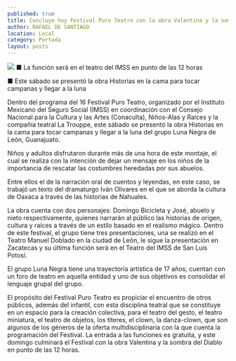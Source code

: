 ```yaml
---
published: true
title: Concluye hoy Festival Puro Teatro con la obra Valentina y la sombra del Diablo
author: RAFAEL DE SANTIAGO
location: Local
category: Portada
layout: posts
---
```


![](http://i.imgur.com/uVov8iqm.jpg)
■ La función será en el teatro del IMSS en punto de las 12 horas

■ Este sábado se presentó la obra Historias en la cama para tocar campanas y llegar a la luna 

Dentro del programa del 16 Festival Puro Teatro, organizado por el Instituto Mexicano del Seguro Social (IMSS) en coordinación con el Consejo Nacional para la Cultura y las Artes (Conaculta), Niños-Alas y Raíces y la compañía teatral La Trouppe, este sábado se presentó la obra Historias en la cama para tocar campanas y llegar a la luna del grupo Luna Negra de León, Guanajuato. 

Niños y adultos disfrutaron durante más de una hora de este montaje, el cual se realiza con la intención de dejar un mensaje en los niños de la importancia de rescatar las costumbres heredadas por sus abuelos. 

Entre ellos el de la narración oral de cuentos y leyendas, en este caso, se trabajó un texto del dramaturgo Iván Olivares en el que se aborda la cultura de Oaxaca a través de las historias de Nahuales.

La obra cuenta con dos personajes: Domingo Bicicleta y José, abuelo y nieto respectivamente, quienes narrarán al público las historias de origen, cultura y raíces a través de un estilo basado en el realismo mágico. 
Dentro de este festival, el grupo tiene tres presentaciones, una se realizó en el Teatro Manuel Doblado en la ciudad de León, le sigue la presentación en Zacatecas y su última función será en el Teatro del IMSS de San Luis Potosí.

El grupo Luna Negra tiene una trayectoria artística de 17 años; cuentan con un foro de teatro en aquella entidad y uno de sus objetivos es consolidar el lenguaje grupal del grupo.

El propósito del Festival Puro Teatro es propiciar el encuentro de otros públicos, además del infantil, con esta disciplina teatral que se constituye en un espacio para la creación colectiva, para el teatro del gesto, el teatro miniatura, el teatro de objetos, los títeres, el clown, la danza-clown, que son algunos de los géneros de la oferta multidisciplinaria con la que cuenta la programación del Festival. 
La entrada a las funciones es gratuita, y este domingo culminará el Festival con la obra Valentina y la sombra del Diablo en punto de las 12 horas.
